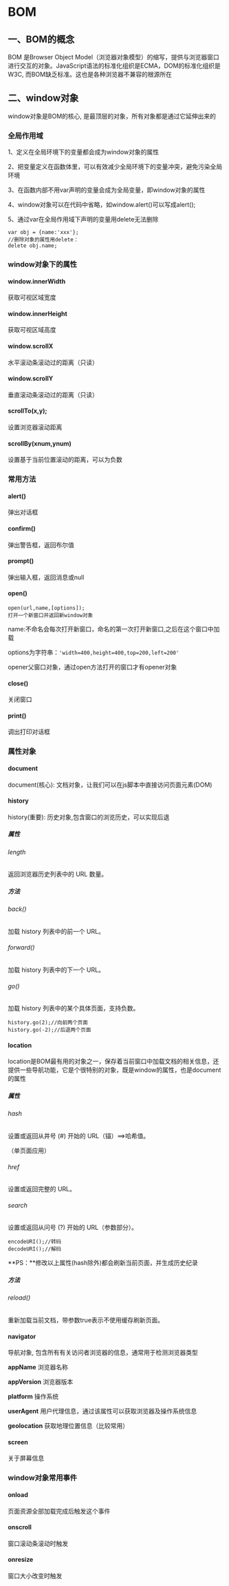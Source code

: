 # BOM

## 一、BOM的概念

BOM 是Browser Object Model（浏览器对象模型）的缩写，提供与浏览器窗口进行交互的对象。JavaScript语法的标准化组织是ECMA，DOM的标准化组织是W3C, 而BOM缺乏标准。这也是各种浏览器不兼容的根源所在 

## 二、window对象

window对象是BOM的核心, 是最顶层的对象，所有对象都是通过它延伸出来的 

### 全局作用域

1、定义在全局环境下的变量都会成为window对象的属性

2、把变量定义在函数体里，可以有效减少全局环境下的变量冲突，避免污染全局环境

3、在函数内部不用var声明的变量会成为全局变量，即window对象的属性

4、window对象可以在代码中省略，如window.alert()可以写成alert();

5、通过var在全局作用域下声明的变量用delete无法删除

```
var obj = {name:'xxx'};
//删除对象的属性用delete：
delete obj.name;
```

### window对象下的属性

#### window.innerWidth

获取可视区域宽度

#### window.innerHeight

获取可视区域高度

#### window.scrollX

水平滚动条滚动过的距离（只读）

#### window.scrollY

垂直滚动条滚动过的距离（只读）

#### scrollTo(x,y);

设置浏览器滚动距离 

#### scrollBy(xnum,ynum)

设置基于当前位置滚动的距离，可以为负数

### 常用方法

#### alert()

弹出对话框

#### confirm()

弹出警告框，返回布尔值

#### prompt()

弹出输入框，返回消息或null

#### open() 

```
open(url,name,[options]);
打开一个新窗口并返回新window对象 
```

name:不命名会每次打开新窗口，命名的第一次打开新窗口,之后在这个窗口中加载

options为字符串：`'width=400,height=400,top=200,left=200'`

opener父窗口对象，通过open方法打开的窗口才有opener对象

#### close()

关闭窗口

#### print()

调出打印对话框

### 属性对象

#### document

document(核心): 文档对象，让我们可以在js脚本中直接访问页面元素(DOM) 

#### history 

history(重要): 历史对象,包含窗口的浏览历史，可以实现后退 

##### 属性

###### length 

返回浏览器历史列表中的 URL 数量。

##### 方法

###### back() 

加载 history 列表中的前一个 URL。

###### forward() 

加载 history 列表中的下一个 URL。

###### go() 

加载 history 列表中的某个具体页面，支持负数。

```
history.go(2);//向前两个页面
history.go(-2);//后退两个页面
```

#### location 

location是BOM最有用的对象之一，保存着当前窗口中加载文档的相关信息，还提供一些导航功能，它是个很特别的对象，既是window的属性，也是document的属性 

##### 属性

###### hash

设置或返回从井号 (#) 开始的 URL（锚）==>哈希值。

（单页面应用）

###### href

设置或返回完整的 URL。	    

###### search

设置或返回从问号 (?) 开始的 URL（参数部分）。

```
encodeURI();//转码
decodeURI();//解码
```

**PS：**修改以上属性(hash除外)都会刷新当前页面，并生成历史纪录 

##### 方法

###### reload() 

重新加载当前文档，带参数true表示不使用缓存刷新页面。

#### navigator

导航对象, 包含所有有关访问者浏览器的信息，通常用于检测浏览器类型 

**appName** 浏览器名称

**appVersion** 浏览器版本

**platform** 操作系统

**userAgent** 用户代理信息，通过该属性可以获取浏览器及操作系统信息

**geolocation** 获取地理位置信息（比较常用）

#### screen

关于屏幕信息

### window对象常用事件

#### onload

页面资源全部加载完成后触发这个事件

#### onscroll

窗口滚动条滚动时触发

#### onresize

窗口大小改变时触发